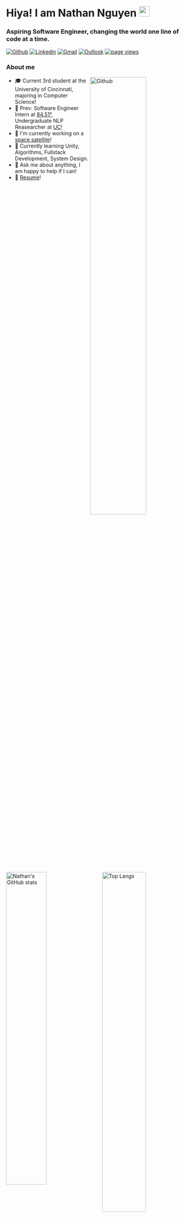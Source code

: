 # Hiya! I am Nathan Nguyen <img src="https://media.giphy.com/media/hvRJCLFzcasrR4ia7z/giphy.gif" width="28px" height="28px">


### Aspiring Software Engineer, changing the world one line of code at a time.
[![Github](https://img.shields.io/badge/-Github-000?style=flat&logo=Github&logoColor=white)](https://github.com/Nathann03)
[![Linkedin](https://img.shields.io/badge/-LinkedIn-blue?style=flat&logo=Linkedin&logoColor=white)](https://www.linkedin.com/in/nathanpng/)
[![Gmail](https://img.shields.io/badge/-Gmail-c14438?style=flat&logo=Gmail&logoColor=white)](mailto:nathanpn2003@gmail.com)
[![Outlook](https://img.shields.io/badge/-Outlook-0078D4?style=flat&logo=Microsoft-Outlook&logoColor=white)](mailto:Nguye3np@mail.uc.edu)
[![page views](https://komarev.com/ghpvc/?username=nathann03&color=green)](https://github.com/Nathann03/Nathann03)


### About me

<img width="55%" align="right" alt="Github" src="https://raw.githubusercontent.com/onimur/.github/master/.resources/git-header.svg" />

<div align="left" style="width:45%;">
    <ul>
        <li>🎓 Current 3rd student at the University of Cincinnati, majoring in Computer Science!
        </li>
        <li>🏢 Prev: Software Engineer Intern at <a href="https://github.com/8451">84.51°</a>, Undergraduate NLP Reasearcher at <a href="https://ceas.uc.edu/academics/departments/engineering-education/protege-undergraduate-research-program/testing-software-features.html">UC</a>!
        </li>
        <li>🚀 I'm currently working on a <a href="https://uccubecats.github.io/LEOPARDSat-1.html">space satellite</a>!
        </li>
        <li>🌱 Currently learning Unity, Algorithms, Fullstack Development, System Design.
        </li>
        <li>💬 Ask me about anything, I am happy to help if I can!
        </li>
        <li>📝 <a href="">Resume</a>!
    </ul>
</div>



<img align="left" width="46.5%" alt="Nathan's GitHub stats" src="https://github-readme-stats.vercel.app/api?username=Nathann03&show_icons=true&hide_rank=true&theme=transparent#gh-light-mode-only" style="margin: 0;" />

<img align="right" width="48.5%" alt="Top Langs" src="https://github-readme-stats.vercel.app/api/top-langs/?username=nathann03&layout=compact&theme=transparent" style="margin: 0;" />


